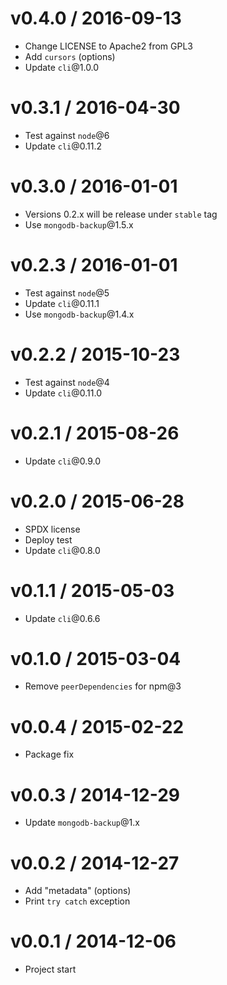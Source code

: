 v0.4.0 / 2016-09-13
==================

  * Change LICENSE to Apache2 from GPL3
  * Add `cursors` (options)
  * Update `cli`@1.0.0

v0.3.1 / 2016-04-30
==================

  * Test against `node`@6
  * Update `cli`@0.11.2

v0.3.0 / 2016-01-01
==================

  * Versions 0.2.x will be release under `stable` tag
  * Use `mongodb-backup`@1.5.x

v0.2.3 / 2016-01-01
==================

  * Test against `node`@5
  * Update `cli`@0.11.1
  * Use `mongodb-backup`@1.4.x

v0.2.2 / 2015-10-23
==================

  * Test against `node`@4
  * Update `cli`@0.11.0

v0.2.1 / 2015-08-26
==================

  * Update `cli`@0.9.0

v0.2.0 / 2015-06-28
==================

  * SPDX license
  * Deploy test
  * Update `cli`@0.8.0

v0.1.1 / 2015-05-03
==================

  * Update `cli`@0.6.6

v0.1.0 / 2015-03-04
==================

  * Remove `peerDependencies` for npm@3

v0.0.4 / 2015-02-22
==================

  * Package fix

v0.0.3 / 2014-12-29
==================

  * Update `mongodb-backup`@1.x

v0.0.2 / 2014-12-27
==================

  * Add "metadata" (options)
  * Print `try catch` exception

v0.0.1 / 2014-12-06
==================

  * Project start
